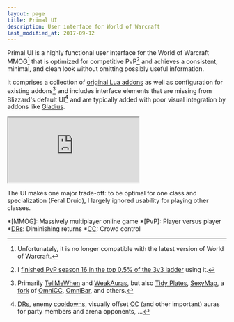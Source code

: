 ```yaml
---
layout: page
title: Primal UI
description: User interface for World of Warcraft
last_modified_at: 2017-09-12
---
```


<!-- TODO: special favicon? -->

Primal UI is a highly functional<!--, yet clean and minimal--> user interface for the
World of Warcraft MMOG[^unmaintained] that is optimized for competitive PvP[^gladiator]
and achieves a consistent, minimal, and clean look without omitting <!-- hiding -->
possibly useful information.
<!-- while showing all possibly useful information. -->
<!-- trading off functionality. -->

It comprises a collection of [original Lua addons](https://github.com/Primal-UI) as well
as configuration for existing addons[^addons] and includes interface elements that are
missing from Blizzard's default UI[^missing] and are typically added with poor visual
integration by addons like [Gladius][].

<div class="youtube-wrapper">
    <iframe class="youtube-vid" src="https://www.youtube.com/embed/qVEXJF1SYD4?rel=0"
    allowfullscreen></iframe>
</div>

The UI makes one major trade-off: to be optimal for one class and specialization (Feral
Druid), I largely ignored usability for playing other classes.

[^unmaintained]: Unfortunately, it is no longer compatible with the latest version of
    World of Warcraft.

[^addons]:
    Primarily [TellMeWhen](https://wow.curseforge.com/projects/tellmewhen) and
    [WeakAuras](https://github.com/WeakAuras/WeakAuras2), but also [Tidy
    Plates](https://wow.curseforge.com/projects/tidy-plates),
    [SexyMap](https://wow.curseforge.com/projects/sexymap), a
    [fork](https://github.com/meribold/OmniCC) of
    [OmniCC](https://github.com/tullamods/OmniCC),
    [OmniBar](https://mods.curse.com/addons/wow/omnibar), and others.

[^gladiator]: I [finished PvP season 16 in the top 0.5% of the 3v3 ladder][gladiator]
    using it.

[^missing]: [DRs][], enemy [cooldowns][cooldown], visually offset [CC][] (and other
    important) auras for party members and arena opponents, ...

<!-- [MMOG]: https://en.wikipedia.org/wiki/Massively_multiplayer_online_game -->
[Gladius]: https://mods.curse.com/addons/wow/gladius
[gladiator]: https://worldofwarcraft.com/en-gb/character/outland/mornien/achievements/feats-of-strength/player-vs-player
<!-- [DR]: https://wow.gamepedia.com/Diminishing_returns -->
[DRs]: http://skill-capped.com/guides/shared_drs.php
[cooldown]: https://wow.gamepedia.com/Cooldown
[CC]: https://wow.gamepedia.com/Crowd_control

*[MMOG]: Massively multiplayer online game
*[PvP]: Player versus player
*[DRs]: Diminishing returns
*[CC]: Crowd control

<!-- vim: set tw=90 sts=-1 sw=4 et spell: -->
